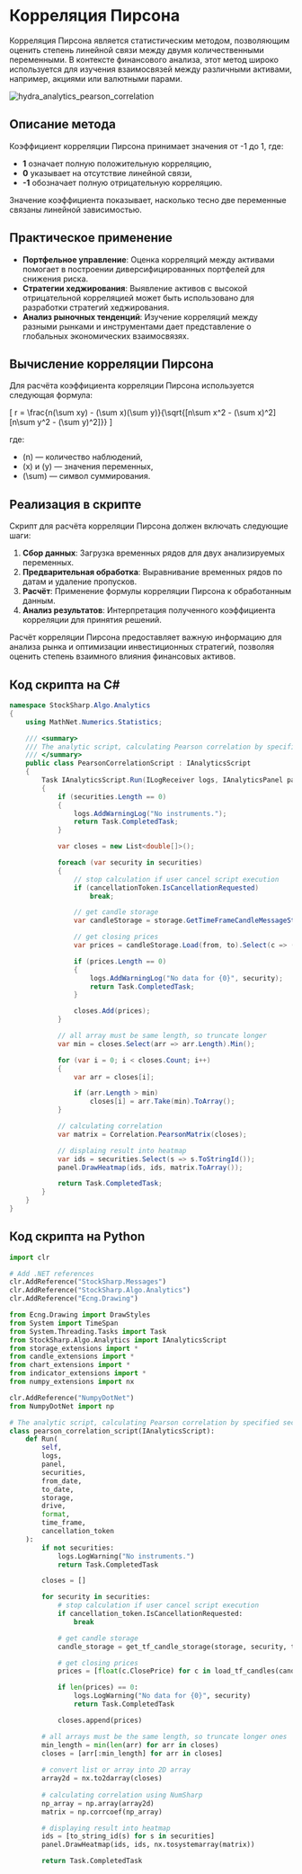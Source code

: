 # Корреляция Пирсона

Корреляция Пирсона является статистическим методом, позволяющим оценить степень линейной связи между двумя количественными переменными. В контексте финансового анализа, этот метод широко используется для изучения взаимосвязей между различными активами, например, акциями или валютными парами.

![hydra_analytics_pearson_correlation](../../../../images/hydra_analytics_pearson_correlation.png)

## Описание метода

Коэффициент корреляции Пирсона принимает значения от -1 до 1, где:

- **1** означает полную положительную корреляцию,
- **0** указывает на отсутствие линейной связи,
- **-1** обозначает полную отрицательную корреляцию.

Значение коэффициента показывает, насколько тесно две переменные связаны линейной зависимостью.

## Практическое применение

- **Портфельное управление**: Оценка корреляций между активами помогает в построении диверсифицированных портфелей для снижения риска.
- **Стратегии хеджирования**: Выявление активов с высокой отрицательной корреляцией может быть использовано для разработки стратегий хеджирования.
- **Анализ рыночных тенденций**: Изучение корреляций между разными рынками и инструментами дает представление о глобальных экономических взаимосвязях.

## Вычисление корреляции Пирсона

Для расчёта коэффициента корреляции Пирсона используется следующая формула:

\[ r = \frac{n(\sum xy) - (\sum x)(\sum y)}{\sqrt{[n\sum x^2 - (\sum x)^2][n\sum y^2 - (\sum y)^2]}} \]

где:
- \(n\) — количество наблюдений,
- \(x\) и \(y\) — значения переменных,
- \(\sum\) — символ суммирования.

## Реализация в скрипте

Скрипт для расчёта корреляции Пирсона должен включать следующие шаги:

1. **Сбор данных**: Загрузка временных рядов для двух анализируемых переменных.
2. **Предварительная обработка**: Выравнивание временных рядов по датам и удаление пропусков.
3. **Расчёт**: Применение формулы корреляции Пирсона к обработанным данным.
4. **Анализ результатов**: Интерпретация полученного коэффициента корреляции для принятия решений.

Расчёт корреляции Пирсона предоставляет важную информацию для анализа рынка и оптимизации инвестиционных стратегий, позволяя оценить степень взаимного влияния финансовых активов.

## Код скрипта на C#

```cs
namespace StockSharp.Algo.Analytics
{
	using MathNet.Numerics.Statistics;

	/// <summary>
	/// The analytic script, calculating Pearson correlation by specified securities.
	/// </summary>
	public class PearsonCorrelationScript : IAnalyticsScript
	{
		Task IAnalyticsScript.Run(ILogReceiver logs, IAnalyticsPanel panel, SecurityId[] securities, DateTime from, DateTime to, IStorageRegistry storage, IMarketDataDrive drive, StorageFormats format, TimeSpan timeFrame, CancellationToken cancellationToken)
		{
			if (securities.Length == 0)
			{
				logs.AddWarningLog("No instruments.");
				return Task.CompletedTask;
			}

			var closes = new List<double[]>();

			foreach (var security in securities)
			{
				// stop calculation if user cancel script execution
				if (cancellationToken.IsCancellationRequested)
					break;

				// get candle storage
				var candleStorage = storage.GetTimeFrameCandleMessageStorage(security, timeFrame, drive, format);

				// get closing prices
				var prices = candleStorage.Load(from, to).Select(c => (double)c.ClosePrice).ToArray();

				if (prices.Length == 0)
				{
					logs.AddWarningLog("No data for {0}", security);
					return Task.CompletedTask;
				}

				closes.Add(prices);
			}

			// all array must be same length, so truncate longer
			var min = closes.Select(arr => arr.Length).Min();

			for (var i = 0; i < closes.Count; i++)
			{
				var arr = closes[i];

				if (arr.Length > min)
					closes[i] = arr.Take(min).ToArray();
			}

			// calculating correlation
			var matrix = Correlation.PearsonMatrix(closes);

			// displaing result into heatmap
			var ids = securities.Select(s => s.ToStringId());
			panel.DrawHeatmap(ids, ids, matrix.ToArray());

			return Task.CompletedTask;
		}
	}
}
```

## Код скрипта на Python

```python
import clr

# Add .NET references
clr.AddReference("StockSharp.Messages")
clr.AddReference("StockSharp.Algo.Analytics")
clr.AddReference("Ecng.Drawing")

from Ecng.Drawing import DrawStyles
from System import TimeSpan
from System.Threading.Tasks import Task
from StockSharp.Algo.Analytics import IAnalyticsScript
from storage_extensions import *
from candle_extensions import *
from chart_extensions import *
from indicator_extensions import *
from numpy_extensions import nx

clr.AddReference("NumpyDotNet")
from NumpyDotNet import np

# The analytic script, calculating Pearson correlation by specified securities.
class pearson_correlation_script(IAnalyticsScript):
    def Run(
        self,
        logs,
        panel,
        securities,
        from_date,
        to_date,
        storage,
        drive,
        format,
        time_frame,
        cancellation_token
    ):
        if not securities:
            logs.LogWarning("No instruments.")
            return Task.CompletedTask

        closes = []

        for security in securities:
            # stop calculation if user cancel script execution
            if cancellation_token.IsCancellationRequested:
                break

            # get candle storage
            candle_storage = get_tf_candle_storage(storage, security, time_frame, drive, format)

            # get closing prices
            prices = [float(c.ClosePrice) for c in load_tf_candles(candle_storage, from_date, to_date)]

            if len(prices) == 0:
                logs.LogWarning("No data for {0}", security)
                return Task.CompletedTask

            closes.append(prices)

        # all arrays must be the same length, so truncate longer ones
        min_length = min(len(arr) for arr in closes)
        closes = [arr[:min_length] for arr in closes]
        
        # convert list or array into 2D array
        array2d = nx.to2darray(closes)
        
        # calculating correlation using NumSharp
        np_array = np.array(array2d)
        matrix = np.corrcoef(np_array)

        # displaying result into heatmap
        ids = [to_string_id(s) for s in securities]
        panel.DrawHeatmap(ids, ids, nx.tosystemarray(matrix))

        return Task.CompletedTask
```